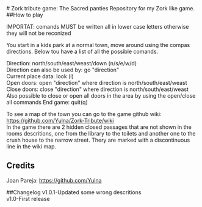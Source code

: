 <snippet>
  <content>
# Zork tribute game: The Sacred panties
Repository for my Zork like game.
##How to play

IMPORTAT: comands MUST be written all in lower case letters otherwise they will not be reconized

You start in a kids park at a normal town, move around using the compas directions.
Below tou have a list of all the possible comands.

Direction: north/south/east/weast/down (n/s/e/w/d)  
Direction can also be used by: go "direction"   
Current place data: look (l)  
Open doors: open "direction" where direction is north/south/east/weast  
Close doors: close "direction" where direction is north/south/east/weast  
Also possible to close or open all doors in the area by using the open/close all commands
End game: quit(q)  

To see a map of the town you can go to the game github wiki: https://github.com/Yulna/Zork-Tribute/wiki  
In the game there are 2 hidden closed passages that are not shown in the rooms descritions, one from the library to the toilets and another one to the crush house to the narrow street. Thery are marked with a discontinuous line in the wiki map.

## Credits
Joan Pareja: https://github.com/Yulna

##Changelog
v1.0.1-Updated some wrong descritions   
v1.0-First release
</content>
  <tabTrigger></tabTrigger>
</snippet>
